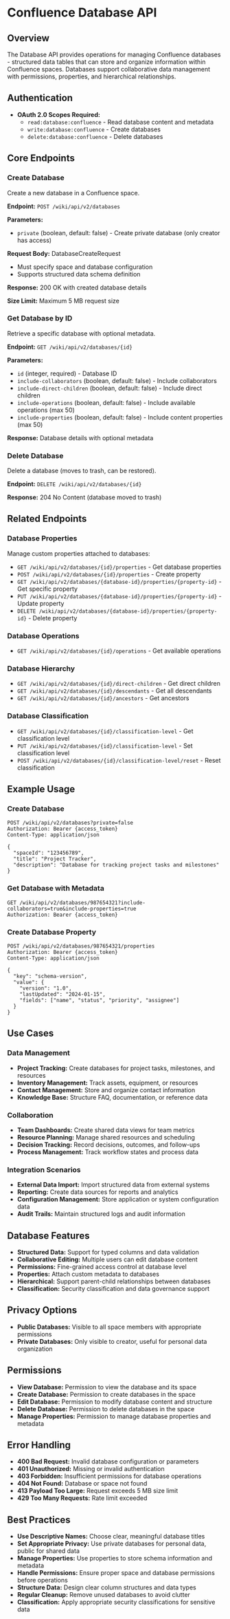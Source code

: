 # Confluence Database API

## Overview
The Database API provides operations for managing Confluence databases - structured data tables that can store and organize information within Confluence spaces. Databases support collaborative data management with permissions, properties, and hierarchical relationships.

## Authentication
- **OAuth 2.0 Scopes Required:**
  - `read:database:confluence` - Read database content and metadata
  - `write:database:confluence` - Create databases
  - `delete:database:confluence` - Delete databases

## Core Endpoints

### Create Database
Create a new database in a Confluence space.

**Endpoint:** `POST /wiki/api/v2/databases`

**Parameters:**
- `private` (boolean, default: false) - Create private database (only creator has access)

**Request Body:** DatabaseCreateRequest
- Must specify space and database configuration
- Supports structured data schema definition

**Response:** 200 OK with created database details

**Size Limit:** Maximum 5 MB request size

### Get Database by ID
Retrieve a specific database with optional metadata.

**Endpoint:** `GET /wiki/api/v2/databases/{id}`

**Parameters:**
- `id` (integer, required) - Database ID
- `include-collaborators` (boolean, default: false) - Include collaborators
- `include-direct-children` (boolean, default: false) - Include direct children
- `include-operations` (boolean, default: false) - Include available operations (max 50)
- `include-properties` (boolean, default: false) - Include content properties (max 50)

**Response:** Database details with optional metadata

### Delete Database
Delete a database (moves to trash, can be restored).

**Endpoint:** `DELETE /wiki/api/v2/databases/{id}`

**Response:** 204 No Content (database moved to trash)

## Related Endpoints

### Database Properties
Manage custom properties attached to databases:

- `GET /wiki/api/v2/databases/{id}/properties` - Get database properties
- `POST /wiki/api/v2/databases/{id}/properties` - Create property
- `GET /wiki/api/v2/databases/{database-id}/properties/{property-id}` - Get specific property
- `PUT /wiki/api/v2/databases/{database-id}/properties/{property-id}` - Update property
- `DELETE /wiki/api/v2/databases/{database-id}/properties/{property-id}` - Delete property

### Database Operations
- `GET /wiki/api/v2/databases/{id}/operations` - Get available operations

### Database Hierarchy
- `GET /wiki/api/v2/databases/{id}/direct-children` - Get direct children
- `GET /wiki/api/v2/databases/{id}/descendants` - Get all descendants
- `GET /wiki/api/v2/databases/{id}/ancestors` - Get ancestors

### Database Classification
- `GET /wiki/api/v2/databases/{id}/classification-level` - Get classification level
- `PUT /wiki/api/v2/databases/{id}/classification-level` - Set classification level
- `POST /wiki/api/v2/databases/{id}/classification-level/reset` - Reset classification

## Example Usage

### Create Database
```http
POST /wiki/api/v2/databases?private=false
Authorization: Bearer {access_token}
Content-Type: application/json

{
  "spaceId": "123456789",
  "title": "Project Tracker",
  "description": "Database for tracking project tasks and milestones"
}
```

### Get Database with Metadata
```http
GET /wiki/api/v2/databases/987654321?include-collaborators=true&include-properties=true
Authorization: Bearer {access_token}
```

### Create Database Property
```http
POST /wiki/api/v2/databases/987654321/properties
Authorization: Bearer {access_token}
Content-Type: application/json

{
  "key": "schema-version",
  "value": {
    "version": "1.0",
    "lastUpdated": "2024-01-15",
    "fields": ["name", "status", "priority", "assignee"]
  }
}
```

## Use Cases

### Data Management
- **Project Tracking:** Create databases for project tasks, milestones, and resources
- **Inventory Management:** Track assets, equipment, or resources
- **Contact Management:** Store and organize contact information
- **Knowledge Base:** Structure FAQ, documentation, or reference data

### Collaboration
- **Team Dashboards:** Create shared data views for team metrics
- **Resource Planning:** Manage shared resources and scheduling
- **Decision Tracking:** Record decisions, outcomes, and follow-ups
- **Process Management:** Track workflow states and process data

### Integration Scenarios
- **External Data Import:** Import structured data from external systems
- **Reporting:** Create data sources for reports and analytics
- **Configuration Management:** Store application or system configuration data
- **Audit Trails:** Maintain structured logs and audit information

## Database Features
- **Structured Data:** Support for typed columns and data validation
- **Collaborative Editing:** Multiple users can edit database content
- **Permissions:** Fine-grained access control at database level
- **Properties:** Attach custom metadata to databases
- **Hierarchical:** Support parent-child relationships between databases
- **Classification:** Security classification and data governance support

## Privacy Options
- **Public Databases:** Visible to all space members with appropriate permissions
- **Private Databases:** Only visible to creator, useful for personal data organization

## Permissions
- **View Database:** Permission to view the database and its space
- **Create Database:** Permission to create databases in the space
- **Edit Database:** Permission to modify database content and structure
- **Delete Database:** Permission to delete databases in the space
- **Manage Properties:** Permission to manage database properties and metadata

## Error Handling
- **400 Bad Request:** Invalid database configuration or parameters
- **401 Unauthorized:** Missing or invalid authentication
- **403 Forbidden:** Insufficient permissions for database operations
- **404 Not Found:** Database or space not found
- **413 Payload Too Large:** Request exceeds 5 MB size limit
- **429 Too Many Requests:** Rate limit exceeded

## Best Practices
- **Use Descriptive Names:** Choose clear, meaningful database titles
- **Set Appropriate Privacy:** Use private databases for personal data, public for shared data
- **Manage Properties:** Use properties to store schema information and metadata
- **Handle Permissions:** Ensure proper space and database permissions before operations
- **Structure Data:** Design clear column structures and data types
- **Regular Cleanup:** Remove unused databases to avoid clutter
- **Classification:** Apply appropriate security classifications for sensitive data
